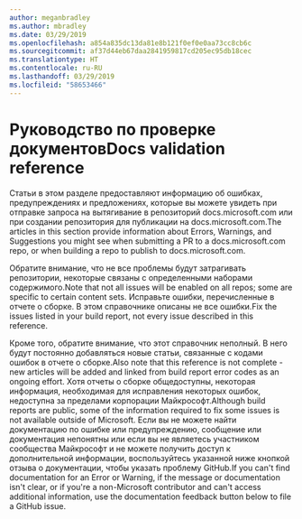 ```yaml
---
author: meganbradley
ms.author: mbradley
ms.date: 03/29/2019
ms.openlocfilehash: a854a835dc13da81e8b121f0ef0e0aa73cc8cb6c
ms.sourcegitcommit: af37d44eb67daa2841959817cd205ec95db18cec
ms.translationtype: HT
ms.contentlocale: ru-RU
ms.lasthandoff: 03/29/2019
ms.locfileid: "58653466"
---
```

# <a name="docs-validation-reference"></a><span data-ttu-id="447cc-101">Руководство по проверке документов</span><span class="sxs-lookup"><span data-stu-id="447cc-101">Docs validation reference</span></span>

<span data-ttu-id="447cc-102">Статьи в этом разделе предоставляют информацию об ошибках, предупреждениях и предложениях, которые вы можете увидеть при отправке запроса на вытягивание в репозиторий docs.microsoft.com или при создании репозитория для публикации на docs.microsoft.com.</span><span class="sxs-lookup"><span data-stu-id="447cc-102">The articles in this section provide information about Errors, Warnings, and Suggestions you might see when submitting a PR to a docs.microsoft.com repo, or when building a repo to publish to docs.microsoft.com.</span></span>

<span data-ttu-id="447cc-103">Обратите внимание, что не все проблемы будут затрагивать репозитории, некоторые связаны с определенными наборами содержимого.</span><span class="sxs-lookup"><span data-stu-id="447cc-103">Note that not all issues will be enabled on all repos; some are specific to certain content sets.</span></span> <span data-ttu-id="447cc-104">Исправьте ошибки, перечисленные в отчете о сборке. В этом справочнике описаны не все ошибки.</span><span class="sxs-lookup"><span data-stu-id="447cc-104">Fix the issues listed in your build report, not every issue described in this reference.</span></span>

<span data-ttu-id="447cc-105">Кроме того, обратите внимание, что этот справочник неполный. В него будут постоянно добавляться новые статьи, связанные с кодами ошибок в отчете о сборке.</span><span class="sxs-lookup"><span data-stu-id="447cc-105">Also note that this reference is not complete - new articles will be added and linked from build report error codes as an ongoing effort.</span></span> <span data-ttu-id="447cc-106">Хотя отчеты о сборке общедоступны, некоторая информация, необходимая для исправления некоторых ошибок, недоступна за пределами корпорации Майкрософт.</span><span class="sxs-lookup"><span data-stu-id="447cc-106">Although build reports are public, some of the information required to fix some issues is not available outside of Microsoft.</span></span> <span data-ttu-id="447cc-107">Если вы не можете найти документацию по ошибке или предупреждению, сообщение или документация непонятны или если вы не являетесь участником сообщества Майкрософт и не можете получить доступ к дополнительной информации, воспользуйтесь указанной ниже кнопкой отзыва о документации, чтобы указать проблему GitHub.</span><span class="sxs-lookup"><span data-stu-id="447cc-107">If you can't find documentation for an Error or Warning, if the message or documentation isn't clear, or if you're a non-Microsoft contributor and can't access additional information, use the documentation feedback button below to file a GitHub issue.</span></span>
